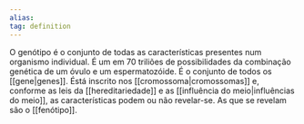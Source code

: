 ```yaml
---
alias: 
tag: definition
---
```


O genótipo é o conjunto de todas as características presentes num organismo individual. É um em 70 triliões de possibilidades da combinação genética de um óvulo e um espermatozóide. É o conjunto de todos os [[gene|genes]]. Éstá inscrito nos [[cromossoma|cromossomas]] e, conforme as leis da [[hereditariedade]] e as [[influência do meio|influências do meio]], as características podem ou não revelar-se. As que se revelam são o [[fenótipo]].
